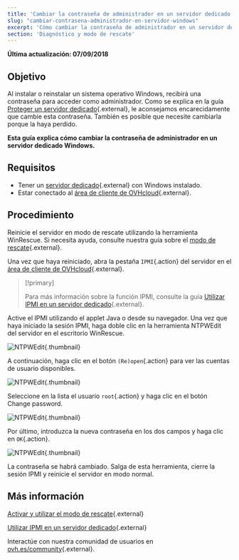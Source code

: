 ```yaml
---
title: 'Cambiar la contraseña de administrador en un servidor dedicado Windows'
slug: "cambiar-contrasena-administrador-en-servidor-windows"
excerpt: 'Cómo cambiar la contraseña de administrador en un servidor dedicado Windows'
section: 'Diagnóstico y modo de rescate'
---
```


**Última actualización: 07/09/2018**

## Objetivo

Al instalar o reinstalar un sistema operativo Windows, recibirá una contraseña para acceder como administrador. Como se explica en la guía [Proteger un servidor dedicado](../seguridad-de-un-servidor-dedicado/){.external}, le aconsejamos encarecidamente que cambie esta contraseña. También es posible que necesite cambiarla porque la haya perdido.

**Esta guía explica cómo cambiar la contraseña de administrador en un servidor dedicado Windows.**


## Requisitos

* Tener un [servidor dedicado](https://www.ovh.com/world/es/servidores_dedicados/){.external} con Windows instalado.
* Estar conectado al [área de cliente de OVHcloud](https://ca.ovh.com/auth/?action=gotomanager){.external}.


## Procedimiento

Reinicie el servidor en modo de rescate utilizando la herramienta WinRescue. Si necesita ayuda, consulte nuestra guía sobre el [modo de rescate](../modo_de_rescate/){.external}. 

Una vez que haya reiniciado, abra la pestaña `IPMI`{.action} del servidor en el [área de cliente de OVHcloud](http://ca.ovh.com/auth/?action=gotomanager){.external}.

> [!primary]
>
> Para más información sobre la función IPMI, consulte la guía [Utilizar IPMI en un servidor dedicado](../utilizar-ipmi-servidor-dedicado/){.external}.
>

Active el IPMI utilizando el applet Java o desde su navegador. Una vez que haya iniciado la sesión IPMI, haga doble clic en la herramienta NTPWEdit del servidor en el escritorio WinRescue.

![NTPWEdit](images/ntpwdi-tool-01.png){.thumbnail}

A continuación, haga clic en el botón `(Re)open`{.action} para ver las cuentas de usuario disponibles.

![NTPWEdit](images/ntpwdi-tool-02.png){.thumbnail}

Seleccione en la lista el usuario `root`{.action} y haga clic en el botón Change password.

![NTPWEdit](images/ntpwdi-tool-03.png){.thumbnail}

Por último, introduzca la nueva contraseña en los dos campos y haga clic en `OK`{.action}.

![NTPWEdit](images/ntpwdi-tool-04.png){.thumbnail}

La contraseña se habrá cambiado. Salga de esta herramienta, cierre la sesión IPMI y reinicie el servidor en modo normal.


## Más información

[Activar y utilizar el modo de rescate](../modo_de_rescate/){.external}

[Utilizar IPMI en un servidor dedicado](../utilizar-ipmi-servidor-dedicado/){.external}

Interactúe con nuestra comunidad de usuarios en [ovh.es/community](https://community.ovh.com){.external}.
